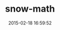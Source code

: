 ---
layout: post
title:  "snow-math"
repo:   "nilium/ruby-snowmath"
date:   2015-02-18 16:59:52
gemurl: https://github.com/nilium/ruby-snowmath
---